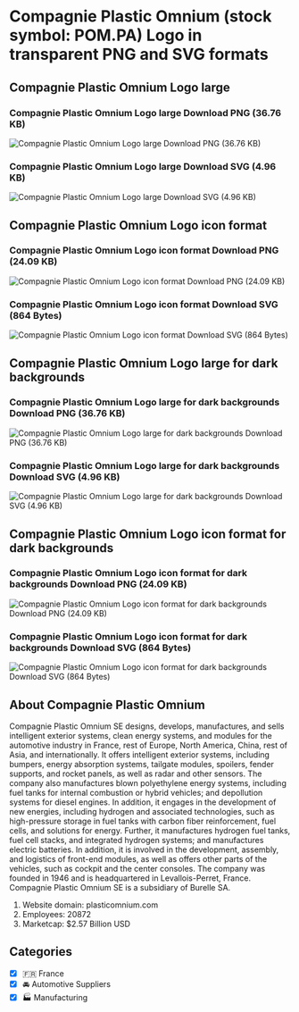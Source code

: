# Compagnie Plastic Omnium (stock symbol: POM.PA) Logo in transparent PNG and SVG formats

## Compagnie Plastic Omnium Logo large

### Compagnie Plastic Omnium Logo large Download PNG (36.76 KB)

![Compagnie Plastic Omnium Logo large Download PNG (36.76 KB)](/img/orig/POM.PA_BIG-6cf01961.png)

### Compagnie Plastic Omnium Logo large Download SVG (4.96 KB)

![Compagnie Plastic Omnium Logo large Download SVG (4.96 KB)](/img/orig/POM.PA_BIG-924241b4.svg)

## Compagnie Plastic Omnium Logo icon format

### Compagnie Plastic Omnium Logo icon format Download PNG (24.09 KB)

![Compagnie Plastic Omnium Logo icon format Download PNG (24.09 KB)](/img/orig/POM.PA-040f66ef.png)

### Compagnie Plastic Omnium Logo icon format Download SVG (864 Bytes)

![Compagnie Plastic Omnium Logo icon format Download SVG (864 Bytes)](/img/orig/POM.PA-b5deb16c.svg)

## Compagnie Plastic Omnium Logo large for dark backgrounds

### Compagnie Plastic Omnium Logo large for dark backgrounds Download PNG (36.76 KB)

![Compagnie Plastic Omnium Logo large for dark backgrounds Download PNG (36.76 KB)](/img/orig/POM.PA_BIG.D-dee4ebb8.png)

### Compagnie Plastic Omnium Logo large for dark backgrounds Download SVG (4.96 KB)

![Compagnie Plastic Omnium Logo large for dark backgrounds Download SVG (4.96 KB)](/img/orig/POM.PA_BIG.D-a41ed9e2.svg)

## Compagnie Plastic Omnium Logo icon format for dark backgrounds

### Compagnie Plastic Omnium Logo icon format for dark backgrounds Download PNG (24.09 KB)

![Compagnie Plastic Omnium Logo icon format for dark backgrounds Download PNG (24.09 KB)](/img/orig/POM.PA.D-bbef5da7.png)

### Compagnie Plastic Omnium Logo icon format for dark backgrounds Download SVG (864 Bytes)

![Compagnie Plastic Omnium Logo icon format for dark backgrounds Download SVG (864 Bytes)](/img/orig/POM.PA.D-ce0fcf3a.svg)

## About Compagnie Plastic Omnium

Compagnie Plastic Omnium SE designs, develops, manufactures, and sells intelligent exterior systems, clean energy systems, and modules for the automotive industry in France, rest of Europe, North America, China, rest of Asia, and internationally. It offers intelligent exterior systems, including bumpers, energy absorption systems, tailgate modules, spoilers, fender supports, and rocket panels, as well as radar and other sensors. The company also manufactures blown polyethylene energy systems, including fuel tanks for internal combustion or hybrid vehicles; and depollution systems for diesel engines. In addition, it engages in the development of new energies, including hydrogen and associated technologies, such as high-pressure storage in fuel tanks with carbon fiber reinforcement, fuel cells, and solutions for energy. Further, it manufactures hydrogen fuel tanks, fuel cell stacks, and integrated hydrogen systems; and manufactures electric batteries. In addition, it is involved in the development, assembly, and logistics of front-end modules, as well as offers other parts of the vehicles, such as cockpit and the center consoles. The company was founded in 1946 and is headquartered in Levallois-Perret, France. Compagnie Plastic Omnium SE is a subsidiary of Burelle SA.

1. Website domain: plasticomnium.com
2. Employees: 20872
3. Marketcap: $2.57 Billion USD


## Categories
- [x] 🇫🇷 France
- [x] 🚘 Automotive Suppliers
- [x] 🏭 Manufacturing
